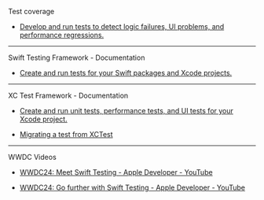 Test coverage

* [Develop and run tests to detect logic failures, UI problems, and performance regressions.](https://developer.apple.com/documentation/Xcode/test-coverage)

- - - -

Swift Testing Framework - Documentation 

* [Create and run tests for your Swift packages and Xcode projects.](https://developer.apple.com/documentation/testing)

- - - -

XC Test Framework - Documentation 

* [Create and run unit tests, performance tests, and UI tests for your Xcode project.](https://developer.apple.com/documentation/xctest)

* [Migrating a test from XCTest](https://developer.apple.com/documentation/testing/migratingfromxctest)

- - - - 

WWDC Videos

* [WWDC24: Meet Swift Testing - Apple Developer - YouTube](https://youtu.be/WFnkNcvLnCI?si=yBjnMhboHuiIrJUF)

* [WWDC24: Go further with Swift Testing - Apple Developer - YouTube](https://youtu.be/bOvWGHi-BxI?si=SJcszCzwMZ5XciQR)

